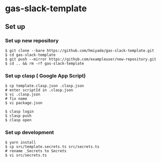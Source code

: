 # gas-slack-template

## Set up

### Set up new repository

```
$ git clone --bare https://github.com/hmiyado/gas-slack-template.git
$ cd gas-slack-template
$ git push --mirror https://github.com/exampleuser/new-repository.git
$ cd .. && rm -rf gas-slack-template
```

### Set up clasp ( Google App Script)

```
$ cp template.clasp.json .clasp.json
# enter scriptId in .clasp.json
$ vi .clasp.json
# fix name
$ vi package.json

$ clasp login
$ clasp push
$ clasp open
```

### Set up development

```
$ yarn install
$ cp src/template.secrets.ts src/secrets.ts
# rename _Secrets to Secrets
$ vi src/secrets.ts
```
